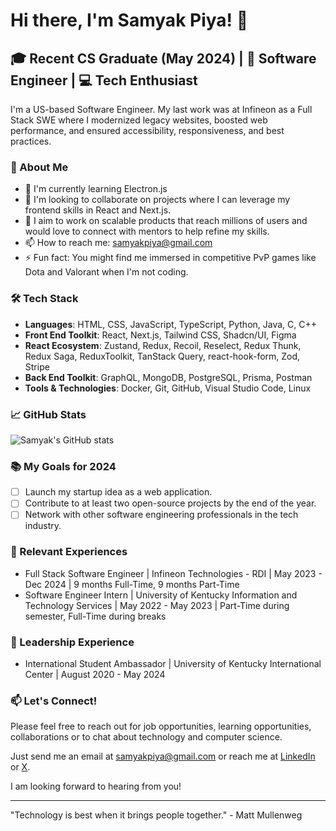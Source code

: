 # Hi there, I'm Samyak Piya! 👋

## 🎓 Recent CS Graduate (May 2024) | 🌟 Software Engineer | 💻 Tech Enthusiast

I'm a US-based Software Engineer. My last work was at Infineon as a Full Stack SWE where I modernized legacy websites, boosted web performance, and ensured accessibility, responsiveness, and best practices.

### 🚀 About Me
- 🌱 I'm currently learning Electron.js
- 👯 I'm looking to collaborate on projects where I can leverage my frontend skills in React and Next.js.
- 🤔 I aim to work on scalable products that reach millions of users and would love to connect with mentors to help refine my skills.
- 📫 How to reach me: [samyakpiya@gmail.com](mailto:opi222@uky.edu)
- ⚡ Fun fact: You might find me immersed in competitive PvP games like Dota and Valorant when I'm not coding.

### 🛠 Tech Stack
- **Languages**: HTML, CSS, JavaScript, TypeScript, Python, Java, C, C++
- **Front End Toolkit**: React, Next.js, Tailwind CSS, Shadcn/UI, Figma
- **React Ecosystem**: Zustand, Redux, Recoil, Reselect, Redux Thunk, Redux Saga, ReduxToolkit, TanStack Query, react-hook-form, Zod, Stripe
- **Back End Toolkit**: GraphQL, MongoDB, PostgreSQL, Prisma, Postman
- **Tools & Technologies**: Docker, Git, GitHub, Visual Studio Code, Linux

### 📈 GitHub Stats
![Samyak's GitHub stats](https://github-readme-stats.vercel.app/api?username=samyakpiya&show_icons=true&theme=radical)

### 📚 My Goals for 2024
- [ ] Launch my startup idea as a web application.
- [ ] Contribute to at least two open-source projects by the end of the year.
- [ ] Network with other software engineering professionals in the tech industry.

### 💼 Relevant Experiences
- Full Stack Software Engineer | Infineon Technologies - RDI | May 2023 - Dec 2024 | 9 months Full-Time, 9 months Part-Time
- Software Engineer Intern | University of Kentucky Information and Technology Services | May 2022 - May 2023 | Part-Time during semester, Full-Time during breaks

### 🌟 Leadership Experience
- International Student Ambassador | University of Kentucky International Center | August 2020 - May 2024

### 📫 Let's Connect!
Please feel free to reach out for job opportunities, learning opportunities, collaborations or to chat about technology and computer science.

Just send me an email at samyakpiya@gmail.com or reach me at <a href="https://www.linkedin.com/in/samyakpiya" target="_blank">LinkedIn</a> or <a href="https://www.x.com/samyak_piya" target="_blank">X</a>.

I am looking forward to hearing from you!

---

"Technology is best when it brings people together." - Matt Mullenweg

